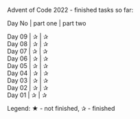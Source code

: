 Advent of Code 2022 - finished tasks so far:
 
Day No | part one | part two

Day 09 |     ✰    |     ✰    
Day 08 |     ✰    |     ✰    
Day 07 |     ✰    |     ✰    
Day 06 |     ✰    |     ✰    
Day 05 |     ✰    |     ✰    
Day 04 |     ✰    |     ✰    
Day 03 |     ✰    |     ✰    
Day 02 |     ✰    |     ✰    
Day 01 |     ✰    |     ✰   

Legend: ★ - not finished, ✰ - finished